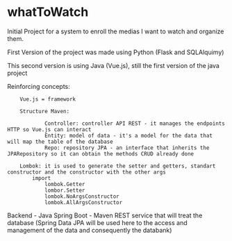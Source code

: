 # whatToWatch
Initial Project for a system to enroll the medias I want to watch and organize them.

First Version of the project was made using Python (Flask and SQLAlquimy)

This second version is using Java (Vue.js), still the first version of the java project

Reinforcing concepts:

        Vue.js = framework

        Structure Maven:

                Controller: controller API REST - it manages the endpoints HTTP so Vue.js can interact
                Entity: model of data - it's a model for the data that will map the table of the database
                Repo: repository JPA - an interface that inherits the JPARepository so it can obtain the methods CRUD already done

        Lombok: it is used to generate the setter and getters, standart constructor and the constructor with the other args
            import 
                lombok.Getter
                lombor.Setter
                lombok.NoArgsConstructor
                lombok.AllArgsConstructor

Backend - Java Spring Boot - Maven
    REST service that will treat the database (Spring Data JPA will be used here to the access and management of the data and consequently the databank)
